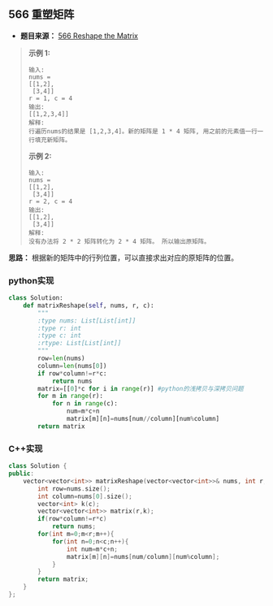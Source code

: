 ## 566 重塑矩阵

* **题目来源：** [566 Reshape the Matrix](https://leetcode-cn.com/problems/reshape-the-matrix/submissions/)

> **示例 1:**
>
> ```
> 输入: 
> nums = 
> [[1,2],
>  [3,4]]
> r = 1, c = 4
> 输出: 
> [[1,2,3,4]]
> 解释:
> 行遍历nums的结果是 [1,2,3,4]。新的矩阵是 1 * 4 矩阵, 用之前的元素值一行一行填充新矩阵。
> ```
>
> **示例 2:**
>
> ```
> 输入: 
> nums = 
> [[1,2],
>  [3,4]]
> r = 2, c = 4
> 输出: 
> [[1,2],
>  [3,4]]
> 解释:
> 没有办法将 2 * 2 矩阵转化为 2 * 4 矩阵。 所以输出原矩阵。
> ```

**思路：** 根据新的矩阵中的行列位置，可以直接求出对应的原矩阵的位置。

### python实现

```python
class Solution:
    def matrixReshape(self, nums, r, c):
        """
        :type nums: List[List[int]]
        :type r: int
        :type c: int
        :rtype: List[List[int]]
        """
        row=len(nums)
        column=len(nums[0])
        if row*column!=r*c:
            return nums
        matrix=[[0]*c for i in range(r)] #python的浅拷贝与深拷贝问题
        for m in range(r):
            for n in range(c):
                num=m*c+n
                matrix[m][n]=nums[num//column][num%column]
        return matrix
```

### C++实现

```C++
class Solution {
public:
    vector<vector<int>> matrixReshape(vector<vector<int>>& nums, int r, int c) {
        int row=nums.size();
        int column=nums[0].size();
        vector<int> k(c);
        vector<vector<int>> matrix(r,k);
        if(row*column!=r*c)
            return nums;
        for(int m=0;m<r;m++){
            for(int n=0;n<c;n++){
                int num=m*c+n;
                matrix[m][n]=nums[num/column][num%column];
            }
        }
        return matrix;
    }
};
```

